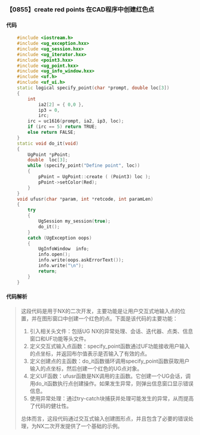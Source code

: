 ### 【0855】create red points 在CAD程序中创建红色点

#### 代码

```cpp
    #include <iostream.h>  
    #include <ug_exception.hxx>  
    #include <ug_session.hxx>  
    #include <ug_iterator.hxx>  
    #include <point3.hxx>  
    #include <ug_point.hxx>  
    #include <ug_info_window.hxx>  
    #include <uf.h>  
    #include <uf_ui.h>  
    static logical specify_point(char *prompt, double loc[3])  
    {  
        int  
            ia2[2] = { 0,0 },  
            ip3 = 0,  
            irc;  
        irc = uc1616(prompt, ia2, ip3, loc);  
        if (irc == 5) return TRUE;  
        else return FALSE;  
    }  
    static void do_it(void)  
    {  
        UgPoint *pPoint;  
        double  loc[3];  
        while (specify_point("Define point", loc))  
        {  
            pPoint = UgPoint::create ( (Point3) loc );  
            pPoint->setColor(Red);  
        }  
    }  
    void ufusr(char *param, int *retcode, int paramLen)  
    {  
        try  
        {  
            UgSession my_session(true);  
            do_it();  
        }  
        catch (UgException oops)  
        {  
            UgInfoWindow  info;  
            info.open();  
            info.write(oops.askErrorText());  
            info.write("\n");  
            return;  
        }  
    }

```

#### 代码解析

> 这段代码是用于NX的二次开发，主要功能是让用户交互式地输入点的位置，并在图形窗口中创建一个红色的点。下面是该代码的主要功能：
>
> 1. 引入相关头文件：包括UG NX的异常处理、会话、迭代器、点类、信息窗口和UF功能等头文件。
> 2. 定义交互式输入点函数：specify_point函数通过UF功能接收用户输入的点坐标，并返回布尔值表示是否输入了有效的点。
> 3. 定义创建点的主函数：do_it函数循环调用specify_point函数获取用户输入的点坐标，然后创建一个红色的UG点对象。
> 4. 定义UF函数：ufusr函数是NX调用的主函数。它创建一个UG会话，调用do_it函数执行点创建操作。如果发生异常，则弹出信息窗口显示错误信息。
> 5. 使用异常处理：通过try-catch块捕获并处理可能发生的异常，从而提高了代码的健壮性。
>
> 总体而言，这段代码通过交互式输入创建图形点，并且包含了必要的错误处理，为NX二次开发提供了一个基础的示例。
>
